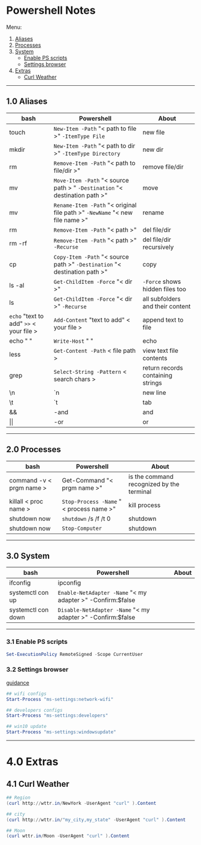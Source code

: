 # Powershell Notes

Menu:

1. [Aliases](#10-aliases)
2. [Processes](#20-processes)
3. [System](#30-system)
    * [Enable PS scripts](#31-enable-ps-scripts)
    * [Settings browser](#32-settings-browser)
4. [Extras](#40-extras)
    * [Curl Weather](#41-curl-weather)

---

## 1.0 Aliases

| bash | Powershell | About |
| --- | --- | --- |
| touch | ```New-Item -Path``` "< path to file >" ```-ItemType File``` | new file |
| mkdir | ```New-Item -Path``` "< path to dir >" ```-ItemType Directory```  | new dir |
| rm | ```Remove-Item -Path``` "< path to file/dir >" | remove file/dir |
| mv | ```Move-Item -Path``` "< source path > " ```-Destination``` "< destination path >" | move |
| mv | ```Rename-Item -Path``` "< original file path >" ```-NewName``` "< new file name >"| rename |
| rm | ```Remove-Item -Path``` "< path >" | del file/dir |
| rm -rf | ```Remove-Item -Path``` "< path >" ```-Recurse``` | del file/dir recursively|
| cp | ```Copy-Item -Path``` "< source path >" ```-Destination``` "< destination path >" | copy |
| ls -al | ```Get-ChildItem -Force``` "< dir >" | ```-Force``` shows hidden files too|
| ls | ```Get-ChildItem -Force``` "< dir >" ```-Recurse``` |  all subfolders and their content |
| ```echo``` "text to add" ```>>``` < your file > | ```Add-Content``` "text to add" < your file > | append text to file |
| echo " " | ```Write-Host``` " " | echo|
| less | ```Get-Content -Path``` < file path > | view text file contents |
| grep | ```Select-String -Pattern``` < search chars > | return records containing strings|
| \n | `n | new line|
| \t | `t | tab|
| && |-and | and |
| \|\| | -or | or |

---

## 2.0 Processes

| bash | Powershell | About |
| --- | --- | --- |
| command -v < prgm name > | Get-Command "< prgm name >" | is the command recognized by the terminal |
| killall < proc name > | ```Stop-Process -Name``` "< process name >" | kill process |
| shutdown now | ```shutdown``` /s /f /t 0 | shutdown |
| shutdown now | ```Stop-Computer``` | shutdown |

---

## 3.0 System

| bash | Powershell | About |
| --- | --- | --- |
| ifconfig | ipconfig ||
| systemctl con up | ```Enable-NetAdapter -Name``` "< my adapter >" -Confirm:$false ||
| systemctl con down | ```Disable-NetAdapter -Name``` "< my adapter >" -Confirm:$false ||

---

### 3.1 Enable PS scripts
```ps1
Set-ExecutionPolicy RemoteSigned -Scope CurrentUser
```

### 3.2 Settings browser
[guidance](https://ss64.com/nt/syntax-settings.html)
```ps1
## wifi configs
Start-Process "ms-settings:network-wifi"

## developers configs
Start-Process "ms-settings:developers"

## win10 update
Start-Process "ms-settings:windowsupdate"
```

---

# 4.0 Extras

## 4.1 Curl Weather

```ps1
## Region
(curl http://wttr.in/NewYork -UserAgent "curl" ).Content

## city
(curl http://wttr.in/"my_city,my_state" -UserAgent "curl" ).Content

## Moon
(curl wttr.in/Moon -UserAgent "curl" ).Content
```